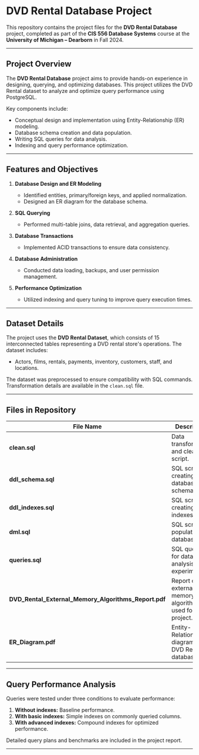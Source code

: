 # DVD Rental Database Project

This repository contains the project files for the **DVD Rental Database** project, completed as part of the **CIS 556 Database Systems** course at the **University of Michigan – Dearborn** in Fall 2024.

---

## Project Overview

The **DVD Rental Database** project aims to provide hands-on experience in designing, querying, and optimizing databases. This project utilizes the DVD Rental dataset to analyze and optimize query performance using PostgreSQL. 

Key components include:
- Conceptual design and implementation using Entity-Relationship (ER) modeling.
- Database schema creation and data population.
- Writing SQL queries for data analysis.
- Indexing and query performance optimization.

---

## Features and Objectives

1. **Database Design and ER Modeling**  
   - Identified entities, primary/foreign keys, and applied normalization.
   - Designed an ER diagram for the database schema.

2. **SQL Querying**  
   - Performed multi-table joins, data retrieval, and aggregation queries.

3. **Database Transactions**  
   - Implemented ACID transactions to ensure data consistency.

4. **Database Administration**  
   - Conducted data loading, backups, and user permission management.

5. **Performance Optimization**  
   - Utilized indexing and query tuning to improve query execution times.

---

## Dataset Details

The project uses the **DVD Rental Dataset**, which consists of 15 interconnected tables representing a DVD rental store's operations. The dataset includes:
- Actors, films, rentals, payments, inventory, customers, staff, and locations.

The dataset was preprocessed to ensure compatibility with SQL commands. Transformation details are available in the `clean.sql` file.

---

## Files in Repository

| **File Name**                          | **Description**                                                                 |
|---------------------------------------|---------------------------------------------------------------------------------|
| **clean.sql**                         | Data transformation and cleaning script.                                       |
| **ddl_schema.sql**                    | SQL script for creating database schema.                                       |
| **ddl_indexes.sql**                   | SQL script for creating indexes.                                               |
| **dml.sql**                           | SQL script for populating the database.                                        |
| **queries.sql**                       | SQL queries for data analysis and experiments.                                 |
| **DVD_Rental_External_Memory_Algorithms_Report.pdf** | Report on external memory algorithms used for the project.                     |
| **ER_Diagram.pdf**                    | Entity-Relationship diagram of the DVD Rental database.                        |

---

## Query Performance Analysis

Queries were tested under three conditions to evaluate performance:
1. **Without indexes:** Baseline performance.
2. **With basic indexes:** Simple indexes on commonly queried columns.
3. **With advanced indexes:** Compound indexes for optimized performance.

Detailed query plans and benchmarks are included in the project report.

---
